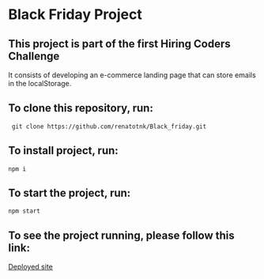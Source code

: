 # Black Friday Project

## This project is part of the first Hiring Coders Challenge

It consists of developing an e-commerce landing page that can store emails in the localStorage.

## To clone this repository, run:
``` git clone https://github.com/renatotnk/Black_friday.git```

## To install project, run:
```npm i```

## To start the project, run:
```npm start```

## To see the project running, please follow this link:
[Deployed site](https://promo-friday-hc2.netlify.app/)
